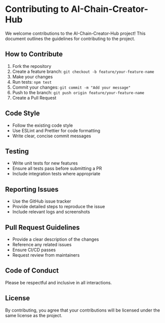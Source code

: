 # Contributing to AI-Chain-Creator-Hub

We welcome contributions to the AI-Chain-Creator-Hub project! This document outlines the guidelines for contributing to the project.

## How to Contribute

1. Fork the repository
2. Create a feature branch: `git checkout -b feature/your-feature-name`
3. Make your changes
4. Run tests: `npm test`
5. Commit your changes: `git commit -m "Add your message"`
6. Push to the branch: `git push origin feature/your-feature-name`
7. Create a Pull Request

## Code Style

- Follow the existing code style
- Use ESLint and Prettier for code formatting
- Write clear, concise commit messages

## Testing

- Write unit tests for new features
- Ensure all tests pass before submitting a PR
- Include integration tests where appropriate

## Reporting Issues

- Use the GitHub issue tracker
- Provide detailed steps to reproduce the issue
- Include relevant logs and screenshots

## Pull Request Guidelines

- Provide a clear description of the changes
- Reference any related issues
- Ensure CI/CD passes
- Request review from maintainers

## Code of Conduct

Please be respectful and inclusive in all interactions.

## License

By contributing, you agree that your contributions will be licensed under the same license as the project.
